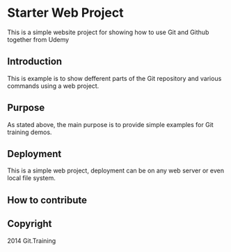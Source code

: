 # Starter Web Project

This is a simple website project for showing how to use Git and Github together from Udemy

## Introduction

This is example is to show defferent parts of the Git repository and various commands using a web project.

## Purpose

As stated above, the main purpose is to provide simple examples for Git training demos.

## Deployment

This is a simple web project, deployment can be on any web server or even local file system.

## How to contribute

## Copyright
2014 Git.Training
